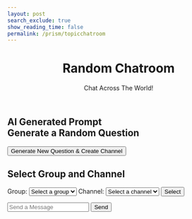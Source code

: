 ```yaml
---
layout: post
search_exclude: true
show_reading_time: false
permalink: /prism/topicchatroom
---
```


<header class="heading">
    <h1>Random Chatroom</h1>
    <p>Chat Across The World!</p>
</header>

<script type="module">
    import { pythonURI, fetchOptions } from '{{ site.baseurl }}/assets/js/api/config.js';
    window.editMessage = async function (postId) {
        const newComment = prompt("Edit your message:");
        if (newComment !== null && newComment.trim() !== "") {
            const postData = {
                id: postId,
                message: newComment, // Only include the updated comment field
            };
            try {
                const response = await fetch(`${pythonURI}/api/chat`, {
                    ...fetchOptions,
                    method: "PUT",
                    headers: {
                        "Content-Type": "application/json",
                    },
                    body: JSON.stringify(postData),
                });
                if (!response.ok) {
                    throw new Error("Failed to update post: " + response.statusText);
                }
                // Backend returns the updated post data
                const result = await response.json();
                console.log("Post updated successfully:", result);
                // Update the message content in the DOM
                const messageElement = document.querySelector(`#post-${postId} .message-content p strong`);
                if (messageElement) {
                    messageElement.textContent = newComment;
                }
            } catch (error) {
                console.error("Error updating post:", error);
                alert("Failed to edit the post.");
            }
        }
    };
    window.deleteMessage = async function (postId) {
        const confirmDelete = confirm("Are you sure you want to delete this message?");
        if (confirmDelete) {
            const postData = {
                id: postId,
            };
            try {
                const response = await fetch(`${pythonURI}/api/chat`, {
                    ...fetchOptions,
                    method: "DELETE",
                    headers: {
                        "Content-Type": "application/json",
                    },
                    body: JSON.stringify(postData),
                });
                if (!response.ok) {
                    throw new Error("Failed to delete post: " + response.statusText);
                }
                console.log("Post deleted successfully");
                // Remove the message element from the DOM
                const messageElement = document.getElementById(`post-${postId}`);
                if (messageElement) {
                    messageElement.remove();
                }
            } catch (error) {
                console.error("Error deleting post:", error);
                alert("Failed to delete the post.");
            }
        }
    };
    let selectedChannelId = null;
    async function sendMessage() {
        const chatBox = document.getElementById('chatBox');
        const messageInput = document.getElementById('messageInput');
        const message = messageInput.value.trim();
        if (message) {
            // Temporary placeholder element until the backend confirms the post ID
            const tempId = `temp-${Date.now()}`;
            const messageElement = document.createElement('div');
            messageElement.className = 'chat-message';
            messageElement.id = tempId;
            messageElement.innerHTML = `
                <div class="message-content">
                    <p><strong>${message}</strong></p>
                    <button class="edit-button" onclick="editMessage('${tempId}')">Edit</button>
                    <button class="delete-button" onclick="deleteMessage('${tempId}')">Delete</button>
                </div>
            `;
            chatBox.appendChild(messageElement);
            messageInput.value = '';
            chatBox.scrollTop = chatBox.scrollHeight;
            // Send data to the backend
            const postData = {
                message: message,
                channel_id: selectedChannelId,
            };
            try {
                const response = await fetch(`${pythonURI}/api/chat`, {
                    ...fetchOptions,
                    method: 'POST',
                    headers: {
                        'Content-Type': 'application/json'
                    },
                    body: JSON.stringify(postData)
                });
                if (!response.ok) {
                    throw new Error('Failed to add post: ' + response.statusText);
                }
                // Backend returns the post data with the generated ID
                const result = await response.json();
                const postId = result.id; // Assuming `result.id` contains the new post ID
                // Update the temporary message element with the correct post ID
                const tempElement = document.getElementById(tempId);
                tempElement.id = `post-${postId}`;
                tempElement.querySelector('.edit-button').setAttribute('onclick', `editMessage(${postId})`);
                tempElement.querySelector('.delete-button').setAttribute('onclick', `deleteMessage(${postId})`);
                console.log('Message posted successfully:', result);
            } catch (error) {
                console.error('Error adding post:', error);
                // Remove the temporary message element if the request fails
                document.getElementById(tempId).remove();
            }
        }
    }
    window.sendMessage = sendMessage;
    async function sendToGeminiAPI(interest1, interest2) {
        const apiUrl = "https://generativelanguage.googleapis.com/v1beta/models/gemini-1.5-flash-latest:generateContent?key=AIzaSyDNHLzvRAVXpdW7mf32lWdxjWoVwxvpD-c";
        try {
            const response = await fetch(apiUrl, {
                method: 'POST',
                headers: {
                    'Content-Type': 'application/json'
                },
                body: JSON.stringify({
                    contents: [{
                        parts: [{ text: `Create a random question to get two people talking based on their interests. For example, if one interest was F1 Cars, and another interest was Engineering, a possible question you could make is "What are your opinions on the Engines of F1 Cars?". The two interests are ${interest1} and ${interest2}. Just include the question, NOTHING else.` }]
                    }]
                })
            });
            if (!response.ok) {
                throw new Error(`Error: ${response.status}`);
            }
            const data = await response.json();
            return data.candidates[0].content.parts[0].text;
        } catch (error) {
            console.error('Error communicating with Gemini API:', error);
            return "An error occurred while communicating with the AI.";
        }
    }
    async function createChannel(channelName) {
        const groupId = 3; // Replace with the appropriate group_id
        const attributes = {
            description: "Channel created with AI-generated question."
        };
        try {
            const response = await fetch(`${pythonURI}/api/channel`, {
                ...fetchOptions,
                method: 'POST',
                headers: {
                    'Content-Type': 'application/json',
                },
                body: JSON.stringify({
                    name: channelName,
                    group_id: groupId,
                    attributes: attributes
                })
            });
            if (!response.ok) {
                throw new Error(`Error: ${response.status}`);
            }
            const data = await response.json();
            console.log('Channel created successfully:', data);
        } catch (error) {
            console.error('Error creating channel:', error);
            alert('An error occurred while creating the channel.');
        }
    }
    async function updateAIQuestionAndCreateChannel(interest1, interest2) {
        const aiQuestionElement = document.getElementById('aiQuestion');
        aiQuestionElement.textContent = "Generating question...";
        const newQuestion = await sendToGeminiAPI(interest1, interest2);
        aiQuestionElement.textContent = newQuestion;
        if (newQuestion && newQuestion !== "An error occurred while communicating with the AI.") {
            await createChannel(newQuestion);
        } else {
            alert("Failed to generate a valid question.");
        }
    }
    async function fetchGroups() {
        try {
            const response = await fetch(`${pythonURI}/api/groups/filter`, {
                ...fetchOptions,
                method: 'POST',
                headers: {
                    'Content-Type': 'application/json'
                },
                body: JSON.stringify({ section_name: "Prism" }) // Adjust the section name as needed
            });
            if (!response.ok) {
                throw new Error('Failed to fetch groups: ' + response.statusText);
            }
            const groups = await response.json();
            const groupSelect = document.getElementById('group_id');
            groups.forEach(group => {
                const option = document.createElement('option');
                option.value = group.name; // Use group name for payload
                option.textContent = group.name;
                groupSelect.appendChild(option);
            });
        } catch (error) {
            console.error('Error fetching groups:', error);
        }
    }
    async function fetchChannels(groupName) {
        try {
            const response = await fetch(`${pythonURI}/api/channels/filter`, {
                ...fetchOptions,
                method: 'POST',
                headers: {
                    'Content-Type': 'application/json'
                },
                body: JSON.stringify({ group_name: groupName })
            });
            if (!response.ok) {
                throw new Error('Failed to fetch channels: ' + response.statusText);
            }
            const channels = await response.json();
            const channelSelect = document.getElementById('channel_id');
            channelSelect.innerHTML = '<option value="">Select a channel</option>'; // Reset channels
            channels.forEach(channel => {
                const option = document.createElement('option');
                option.value = channel.id;
                option.textContent = channel.name;
                channelSelect.appendChild(option);
            });
        } catch (error) {
            console.error('Error fetching channels:', error);
        }
    }
    document.getElementById('group_id').addEventListener('change', function() {
        const groupName = this.value;
        if (groupName) {
            fetchChannels(groupName);
        } else {
            document.getElementById('channel_id').innerHTML = '<option value="">Select a channel</option>'; // Reset channels
        }
    });
    /**
     * Handle form submission for selection
     * Select Button: Computer fetches and displays posts
     */
    document.getElementById('selectionForm').addEventListener('submit', function(event) {
        event.preventDefault();
        const groupId = document.getElementById('group_id').value;
        const channelId = document.getElementById('channel_id').value;
        selectedChannelId = document.getElementById('channel_id').value;
        if (groupId && channelId) {
            fetchData(channelId);
        } else {
            alert('Please select both group and channel.');
        }
    });
    async function displayCurrentInterests() {
        try {
            const response = await fetch(pythonURI + "/api/user", fetchOptions);
            const userData = await response.json();
            console.log(userData)
            if (userData.interests) {
                const formattedInterests = userData.interests.split(',').map(i => i.trim()).filter(i => i).join(', ');
                const interestList = formattedInterests.split(", ")
                console.log(interestList[0])
                document.getElementById('interest1').innerText = `Interest 1: ${interestList[0]}`;
                document.getElementById('interest2').innerText = `Interest 2: ${interestList[1]}`;
            }
        } catch (error) {
            console.error('Error fetching current interests:', error);
        }
    }
    async function fetchData(channelId) {
        try {
            // Fetch the current logged-in user
            const userResponse = await fetch(`${pythonURI}/api/user`, fetchOptions);
            if (!userResponse.ok) {
                throw new Error('Failed to fetch user data');
            }
            const userData = await userResponse.json();
            const currentUserId = userData.id; // Logged-in user's ID
            // Fetch chat messages for the selected channel
            const response = await fetch(`${pythonURI}/api/chat?id=${channelId}`, {
                ...fetchOptions,
                method: 'GET',
                headers: { 'Content-Type': 'application/json' }
            });
            if (!response.ok) {
                throw new Error('Failed to fetch chats: ' + response.statusText);
            }
            const chatData = await response.json();
            console.log(chatData); // Debugging: See what data is returned
            const chatBox = document.getElementById('chatBox');
            chatBox.innerHTML = '';
            chatData.forEach(chatItem => {
                const messageElement = document.createElement('div');
                messageElement.className = 'chat-message';
                messageElement.id = `chat-${chatItem.id}`;
                let buttonsHTML = "";
                if (chatItem.user_id === currentUserId || currentUserId === 1) { // Admin (ID 1) can edit/delete all
                    buttonsHTML = `
                        <button class="edit-button" onclick="editMessage(${chatItem.id})">Edit</button>
                        <button class="delete-button" onclick="deleteMessage(${chatItem.id})">Delete</button>
                    `;
                }
                messageElement.innerHTML = `
                    <div class="message-content">
                        <p><strong>${chatItem.message}</strong></p>
                        ${buttonsHTML}
                    </div>
                `;
                chatBox.appendChild(messageElement);
            });
            chatBox.scrollTop = chatBox.scrollHeight; // Scroll to the bottom of the chat box
        } catch (error) {
            console.error('Error fetching data:', error);
        }
    }
    window.updateAIQuestionAndCreateChannel = updateAIQuestionAndCreateChannel;
    fetchGroups();
    displayCurrentInterests()
</script>
<div class="main">
    <div class="interests">
        <div id="interest1"></div>
        <div id="interest2"></div>
    </div>
    <div class="chat-container">
    <h2>
        <span class="ai-text">AI Generated Prompt</span><br>
        <span id="aiQuestion">Generate a Random Question</span>
    </h2>
    <button 
    onclick="updateAIQuestionAndCreateChannel(
        document.getElementById('interest1').textContent, 
        document.getElementById('interest2').textContent
    )"
>Generate New Question & Create Channel</button>
    <div class="form-container">
            <h2>Select Group and Channel</h2>
            <form id="selectionForm">
                <label for="group_id">Group:</label>
                <select id="group_id" name="group_id" required>
                    <option value="">Select a group</option>
                </select>
                <label for="channel_id">Channel:</label>
                <select id="channel_id" name="channel_id" required>
                    <option value="">Select a channel</option>
                </select>
                <button type="submit">Select</button>
            </form>
        </div>
    <div id="chatBox"></div>
    <div class="message-input">
        <input type="text" id="messageInput" placeholder="Send a Message">
        <button onclick="sendMessage()">Send</button>
    </div>
</div>
</div>

